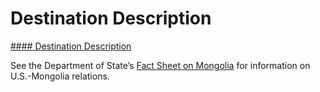 # Destination Description

[#### Destination Description](javascript:void(0); "Destination Description")

See the Department of State’s [Fact Sheet on Mongolia](https://www.state.gov/countries-areas/mongolia/) for information on U.S.-Mongolia relations.